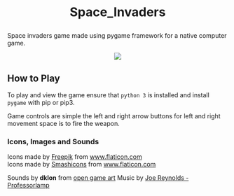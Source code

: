 # <p align="center">Space_Invaders</p>

Space invaders game made using pygame framework for a native computer game.

<p align="center">
<img src="./game_play.gif">
</p>

## How to Play

To play and view the game ensure that `python 3` is installed and install `pygame` with pip or pip3.

Game controls are simple the left and right arrow buttons for left and right movement space is to fire the weapon.

### Icons, Images and Sounds

<div>Icons made by <a href="https://www.flaticon.com/authors/freepik" title="Freepik">Freepik</a> from <a href="https://www.flaticon.com/"     title="Flaticon">www.flaticon.com</a></div>
<div>Icons made by <a href="https://www.flaticon.com/authors/smashicons" title="Smashicons">Smashicons</a> from <a href="https://www.flaticon.com/"     title="Flaticon">www.flaticon.com</a></div>

Sounds by **dklon** from <a href="https://opengameart.org/">open game art</a>
Music by <a href="http://jrtheories.webs.com">Joe Reynolds - Professorlamp</a>
